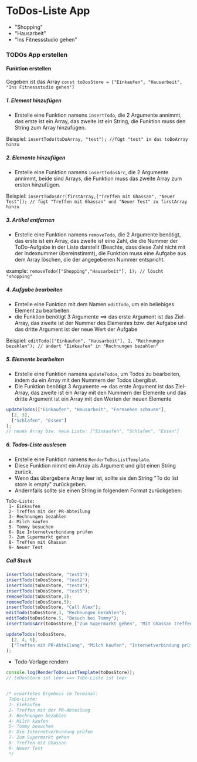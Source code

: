 # ToDos-Liste App

* "Shopping"
* "Hausarbeit"
* "Ins Fitnessstudio gehen"

### TODOs App erstellen

#### Funktion erstellen
Gegeben ist das Array `const toDosStore = ["Einkaufen", "Hausarbeit", "Ins Fitnessstudio gehen"]`
##### 1. Element hinzufügen
* Erstelle eine Funktion namens `insertTodo`, die 2 Argumente annimmt, das erste ist ein Array, das zweite ist ein String, die Funktion muss den String zum Array hinzufügen.

Beispiel: `insertTodo(toDoArray, "test"); //fügt "test" in das toDoArray hinzu`

##### 2. Elemente hinzufügen
* Erstelle eine Funktion namens `insertTodosArr`, die 2 Argumente annimmt, beide sind Arrays, die Funktion muss das zweite Array zum ersten hinzufügen.

Beispiel: 
`insertTodosArr(firstArray,["Treffen mit Ghassan", "Neuer Test"]); // fügt "Treffen mit Ghassan" und "Neuer Test" zu firstArray hinzu`

##### 3. Artikel entfernen
* Erstelle eine Funktion namens `removeTodo`, die 2 Argumente benötigt, das erste ist ein Array, das zweite ist eine Zahl, die die Nummer der ToDo-Aufgabe in der Liste darstellt (Beachte, dass diese Zahl nicht mit der Indexnummer übereinstimmt), die Funktion muss eine Aufgabe aus dem Array löschen, die der angegebenen Nummer entspricht.

example: `removeTodo(["Shopping","Hausarbeit"], 1); // löscht "shopping"`

##### 4. Aufgabe bearbeiten
* Erstelle eine Funktion mit dem Namen `editTodo`, um ein beliebiges Element zu bearbeiten.
* die Funktion benötigt 3 Argumente ==> das erste Argument ist das Ziel-Array, das zweite ist der Nummer des Elementes bzw. der Aufgabe und das dritte Argument ist der neue Wert der Aufgabe

Beispiel: `editTodo(["Einkaufen", "Hausarbeit"], 1, "Rechnungen bezahlen"); // ändert "Einkaufen" in "Rechnungen bezahlen"`

##### 5. Elemente bearbeiten
* Erstelle eine Funktion namens `updateTodos`, um Todos zu bearbeiten, indem du ein Array mit den Nummern der Todos übergibst.
* Die Funktion benötigt 3 Argumente ==> das erste Argument ist das Ziel-Array, das zweite ist ein Array mit den Nummern der Elemente und das dritte Argument ist ein Array mit den Werten der neuen Elemente

```javascript
updateTodos(["Einkaufen", "Hausarbeit", "Fernsehen schauen"],
  [2, 3],
  ["Schlafen", "Essen"]
);
// neues Array bzw. neue Liste: ["Einkaufen", "Schlafen", "Essen"]
```

##### 6. Todos-Liste auslesen
* Erstelle eine Funktion namens `RenderToDosListTemplate`.
* Diese Funktion nimmt ein Array als Argument und gibt einen String zurück.
* Wenn das übergebene Array leer ist, sollte sie den String "To do list store is empty" zurückgeben.
* Andernfalls sollte sie einen String in folgendem Format zurückgeben:

```
ToDo-Liste:
 1- Einkaufen
 2- Treffen mit der PR-Abteilung
 3- Rechnungen bezahlen
 4- Milch kaufen
 5- Tommy besuchen
 6- Die Internetverbindung prüfen
 7- Zum Supermarkt gehen
 8- Treffen mit Ghassan
 9- Neuer Test
```

##### Call Stack
```js
insertTodo(toDosStore, "test1");
insertTodo(toDosStore, "test2");
insertTodo(toDosStore, "test4");
insertTodo(toDosStore, "test5");
removeTodo(toDosStore,3);
removeTodo(toDosStore,5);
insertTodo(toDosStore, "Call Alex");
editTodo(toDosStore,3, "Rechnungen bezahlen");
editTodo(toDosStore,5, "Besuch bei Tommy");
insertTodosArr(toDosStore,["Zum Supermarkt gehen", "Mit Ghassan treffen", "Neuer Test"]);

updateTodos(toDosStore,
  [2, 4, 6],
  ["Treffen mit PR-Abteilung", "Milch kaufen", "Internetverbindung prüfen"]
);
```

* Todo-Vorlage rendern
```js
console.log(RenderToDosListTemplate(toDosStore));
// toDosStore ist leer ==> ToDo-Liste ist leer


/* erwartetes Ergebnis im Terminal:
 ToDo-Liste:
 1- Einkaufen
 2- Treffen mit der PR-Abteilung
 3- Rechnungen bezahlen
 4- Milch kaufen
 5- Tommy besuchen
 6- Die Internetverbindung prüfen
 7- Zum Supermarkt gehen
 8- Treffen mit Ghassan
 9- Neuer Test
 */
```
